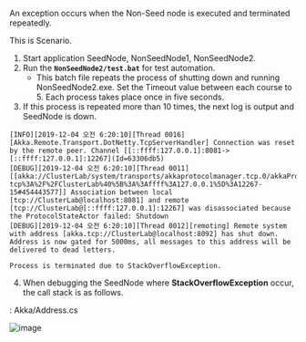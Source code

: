An exception occurs when the Non-Seed node is executed and terminated repeatedly.

This is Scenario.

1. Start application SeedNode, NonSeedNode1, NonSeedNode2.
2. Run the **`NonSeedNode2/test.bat`** for test automation.
   - This batch file repeats the process of shutting down and running NonSeedNode2.exe. Set the Timeout value between each course to 5. Each process takes place once in five seconds.
3. If this process is repeated more than 10 times, the next log is output and SeedNode is down.
```
[INFO][2019-12-04 오전 6:20:10][Thread 0016][Akka.Remote.Transport.DotNetty.TcpServerHandler] Connection was reset by the remote peer. Channel [[::ffff:127.0.0.1]:8081->[::ffff:127.0.0.1]:12267](Id=63306db5)
[DEBUG][2019-12-04 오전 6:20:10][Thread 0011][[akka://ClusterLab/system/transports/akkaprotocolmanager.tcp.0/akkaProtocol-tcp%3A%2F%2FClusterLab%40%5B%3A%3Affff%3A127.0.0.1%5D%3A12267-15#454443577]] Association between local [tcp://ClusterLab@localhost:8081] and remote [tcp://ClusterLab@[::ffff:127.0.0.1]:12267] was disassociated because the ProtocolStateActor failed: Shutdown
[DEBUG][2019-12-04 오전 6:20:10][Thread 0012][remoting] Remote system with address [akka.tcp://ClusterLab@localhost:8092] has shut down. Address is now gated for 5000ms, all messages to this address will be delivered to dead letters.

Process is terminated due to StackOverflowException.
```
4. When debugging the SeedNode where **StackOverflowException** occur, the call stack is as follows.

: Akka/Address.cs

![image](https://user-images.githubusercontent.com/45417052/70119127-f511ec80-16ac-11ea-9acb-6afc5d9e8a81.png)
